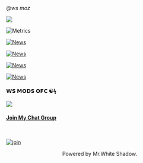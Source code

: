 @_ws moz_


<img src="https://telegra.ph/file/ff066a0ccfe1d491b0b07.jpg" >



    
![Metrics](https://metrics.lecoq.io/whiteshadowofficial?template=classic&followup=1&isocalendar=1&languages=1&isocalendar.duration=half-year&config.timezone=IndiaStandardTime%2FIstanbul)


[![News](https://github-readme-stats.vercel.app/api/pin/?username=whiteshadowofficial&theme=highcontrast&repo=HISL-WHATSAPP-BOT-MD)](https://github.com/whiteshadowofficial/HISL-WHATSAPP-BOT-MD)


[![News](https://github-readme-stats.vercel.app/api/pin/?username=whiteshadowofficial&theme=highcontrast&repo=STEFANIE-BOT-MD)](https://github.com/whiteshadowofficial/STEFANIE-BOT-MD)

[![News](https://github-readme-stats.vercel.app/api/pin/?username=whiteshadowofficial&theme=highcontrast&repo=JESSI-WHATSAPP-BOT-MD)](https://github.com/whiteshadowofficial/Jessi-WhatsApp-Bot-MD)


[![News](https://github-readme-stats.vercel.app/api/pin/?username=whiteshadowofficial&theme=highcontrast&repo=Jessi-whatsapp-bot-md2)](https://github.com/whiteshadowofficial/Jessi-whatsapp-bot-md2)


#### 𝗪𝗦 𝗠𝗢𝗗𝗦 𝗢𝗙𝗖 ☯︎ϟ


 <a href="https://youtube.com/channel/UCKW8EUxAo6A7RKhc35H54wg"><img src="https://telegra.ph/file/34b606df946a576bf1140.jpg/badge/Subscribe-My YT Channel-ff0000?style=for-the-badge&logo=youtube&logoColor=ff000000&link=https://telegra.ph/file/34b606df946a576bf1140.jpg" /><br>

#### Join My Chat Group
<br>

  [![join](https://telegra.ph/file/50709c1ecd396d4751059.png)](https://chat.whatsapp.com/KlpSnFrspoaEu2kRrjx8v4)

  <div align="center">



Powered by Mr.White Shadow.

